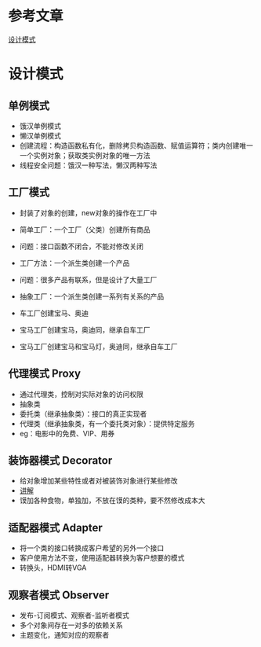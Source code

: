 # 参考文章

[设计模式](https://www.cnblogs.com/chenssy/p/3357683.html)

# 设计模式

## 单例模式

- 饿汉单例模式
- 懒汉单例模式
- 创建流程：构造函数私有化，删除拷贝构造函数、赋值运算符；类内创建唯一一个实例对象；获取类实例对象的唯一方法
- 线程安全问题：饿汉一种写法，懒汉两种写法

## 工厂模式

- 封装了对象的创建，new对象的操作在工厂中

- 简单工厂：一个工厂（父类）创建所有商品

- 问题：接口函数不闭合，不能对修改关闭

  

- 工厂方法：一个派生类创建一个产品

- 问题：很多产品有联系，但是设计了大量工厂

  

- 抽象工厂：一个派生类创建一系列有关系的产品

- 车工厂创建宝马、奥迪

- 宝马工厂创建宝马，奥迪同，继承自车工厂

- 宝马工厂创建宝马和宝马灯，奥迪同，继承自车工厂

## 代理模式 Proxy

- 通过代理类，控制对实际对象的访问权限
- 抽象类
- 委托类（继承抽象类）：接口的真正实现者
- 代理类（继承抽象类，有一个委托类对象）：提供特定服务
- eg：电影中的免费、VIP、用券

## 装饰器模式 Decorator

- 给对象增加某些特性或者对被装饰对象进行某些修改
- [讲解](https://www.cnblogs.com/lustar/p/9330974.html)
- 馍加各种食物，单独加，不放在馍的类种，要不然修改成本大

## 适配器模式 Adapter

- 将一个类的接口转换成客户希望的另外一个接口
- 客户使用方法不变，使用适配器转换为客户想要的模式
- 转换头，HDMI转VGA

## 观察者模式 Observer

- 发布-订阅模式、观察者-监听者模式
- 多个对象间存在一对多的依赖关系
- 主题变化，通知对应的观察者
